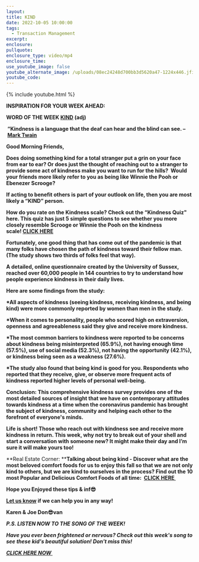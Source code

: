 ```yaml
---
layout:
title: KIND
date: 2022-10-05 10:00:00
tags:
  - Transaction Management
excerpt:
enclosure:
pullquote:
enclosure_type: video/mp4
enclosure_time:
use_youtube_image: false
youtube_alternate_image: /uploads/08ec24248d700bb3d5620a47-1224x446.jfif
youtube_code:
---
```

{% include youtube.html %}

**INSPIRATION FOR YOUR WEEK AHEAD:**

**WORD OF THE WEEK&nbsp;[KIND](https://www.bing.com/search?q=what%20is%20the%20meaning%20of%20Kind%20as%20an%20adjective%3F&amp;qs=n&amp;form=QBRE&amp;=%25eManage%20Your%20Search%20History%25E&amp;sp=-1&amp;pq=what%20is%20the%20meaning%20of%20kind%20as%20an%20adjective%3F&amp;sc=10-44&amp;sk=&amp;cvid=645EA8CB37A54CE5ACD4D111F6B1E213&amp;ghsh=0&amp;ghacc=0&amp;ghpl=)&nbsp;(adj)**

**&nbsp;“Kindness is a language that the deaf can hear and the blind can see. –&nbsp;[Mark Twain](https://www.goodreads.com/author/quotes/4833566.Carroll_Bryant)**

**Good Morning Friends,**

**Does doing something kind for a total stranger put a grin on your face from ear to ear? Or does just the thought of reaching out to a stranger to provide some act of kindness make you want to run for the hills?&nbsp; Would your friends more likely refer to you as being like Winnie the Pooh or Ebenezer Scrooge? &nbsp;**

**If acting to benefit others is part of your outlook on life, then you are most likely a “KIND” person.**

**How do you rate on the Kindness scale? Check out the “Kindness Quiz" here. This quiz has just 5 simple questions to see whether you more closely resemble Scrooge or Winnie the Pooh on the kindness scale\!&nbsp;[CLICK HERE](https://www.buildquizzes.com/QKU3TR)**

**Fortunately, one good thing that has come out of the pandemic is that many folks have chosen the path of kindness toward their fellow man. (The study shows two thirds of folks feel that way).**

**A detailed, online questionnaire created by the University of Sussex, reached over 60,000 people in 144 countries to try to understand how people experience kindness in their daily lives.**

**Here are some findings from the study:**

**\*All aspects of kindness (seeing kindness, receiving kindness, and being kind) were more commonly reported by women than men in the study.&nbsp;**

**\*When it comes to personality, people who scored high on extraversion, openness and agreeableness said they give and receive more kindness.**

**\*The most common barriers to kindness were reported to be concerns about kindness being misinterpreted (65.9%), not having enough time (57.5%), use of social media (52.3%), not having the opportunity (42.1%), or kindness being seen as a weakness (27.6%). &nbsp;**

**\*The study also found that being kind is good for you. Respondents who reported that they receive, give, or observe more frequent acts of kindness reported higher levels of personal well-being.&nbsp;**

**Conclusion: This comprehensive kindness survey provides one of the most detailed sources of insight that we have on contemporary attitudes towards kindness at a time when the coronavirus pandemic has brought the subject of kindness, community and helping each other to the forefront of everyone's minds.**

**Life is short\! Those who reach out with kindness see and receive more kindness in return. This week, why not try to break out of your shell and start a conversation with someone new? It might make their day and I’m sure it will make yours too\!**

**Real Estate Corner:&nbsp;****Talking about being kind - Discover what are the most beloved comfort foods for us to enjoy this fall so that we are not only kind to others, but we are kind to ourselves in the process? Find out the 10 most Popular and Delicious Comfort Foods of all time: &nbsp;[CLICK HERE&nbsp;](https://www.tasteofhome.com/collection/top-10-comfort-food-recipes/)**

**Hope you Enjoyed these tips & inf😎**

**[Let us know](https://longislandrealestatevideoblog.com/contact)&nbsp;if we can help you in any way\!&nbsp;**

**Karen & Joe Don😎van&nbsp;**

***P.S. LISTEN NOW TO THE SONG OF THE WEEK\!***

***Have you ever been frightened or nervous? Check out this week's song to see these kid's beautiful solution\! Don't miss this\!***

***[CLICK HERE NOW&nbsp;](https://youtu.be/CxHMO4mH16k)&nbsp;&nbsp;***&nbsp;